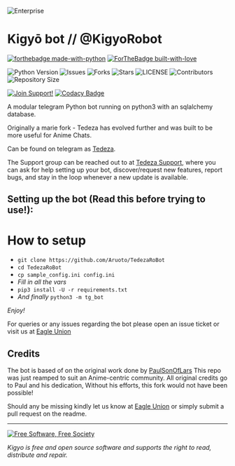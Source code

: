 ![Enterprise](https://telegra.ph/file/fdcf54623b142ac333217.jpg)
# Kigyō bot // @KigyoRobot

[![forthebadge made-with-python](http://ForTheBadge.com/images/badges/made-with-python.svg)](https://www.python.org/)
[![ForTheBadge built-with-love](http://ForTheBadge.com/images/badges/built-with-love.svg)](https://GitHub.com/Dank-del/)</br>


![Python Version](https://img.shields.io/badge/python-3.8-green?style=for-the-badge&logo=appveyor)
![Issues](https://img.shields.io/github/issues/Aruoto/TedezaRoBot?style=for-the-badge&logo=appveyor)
![Forks](https://img.shields.io/github/forks/Aruoto/TedezaRoBot?style=for-the-badge&logo=appveyor)
![Stars](https://img.shields.io/github/stars/Aruoto/TedezaRoBot?style=for-the-badge&logo=appveyor)
![LICENSE](https://img.shields.io/github/license/Aruoto/TedezaRoBot?style=for-the-badge&logo=appveyor)
![Contributors](https://img.shields.io/github/contributors/Aruoto/TedezaRoBot?style=for-the-badge&logo=appveyor)
![Repository Size](https://img.shields.io/github/repo-size/Aruoto/TedezaRoBot?style=for-the-badge&logo=appveyor)</br>


[![Join Support!](https://img.shields.io/badge/Support%20Chat-Tedeza-red)](https://t.me/TedezaSupportChat)
[![Codacy Badge](https://app.codacy.com/project/badge/Grade/cfb691a93a064d9ea753ef2b5fccf797)](https://www.codacy.com/manual/Dank-del/EnterpriseALRobot?utm_source=github.com&amp;utm_medium=referral&amp;utm_content=Dank-del/EnterpriseALRobot&amp;utm_campaign=Badge_Grade)


A modular telegram Python bot running on python3 with an sqlalchemy database.

Originally a marie fork - Tedeza has evolved further and was built to be more useful for Anime Chats.

Can be found on telegram as [Tedeza](https://t.me/Tedeza_Bot).

The Support group can be reached out to at [Tedeza Support](https://t.me/TedezaSupportChat), where you can ask for help setting up your bot, discover/request new features, report bugs, and stay in the loop whenever a new update is available.



## Setting up the bot (Read this before trying to use!):


# How to setup

- `git clone https://github.com/Aruoto/TedezaRoBot`
- `cd TedezaRoBot`
- `cp sample_config.ini config.ini`
- *Fill in all the vars*
- `pip3 install -U -r requirements.txt`
- *And finally* `python3 -m tg_bot`

*Enjoy!*


For queries or any issues regarding the bot please open an issue ticket or visit us at [Eagle Union](https://t.me/YorktownEagleUnion)  

## Credits
The bot is based of on the original work done by [PaulSonOfLars](https://github.com/PaulSonOfLars)
This repo was just reamped to suit an Anime-centric community. All original credits go to Paul and his dedication, Without his efforts, this fork would not have been possible!


Should any be missing kindly let us know at [Eagle Union](https://t.me/YorktownEagleUnion) or simply submit a pull request on the readme.


-------------------------------------------------------------------------------------


<a href="http://u.fsf.org/16e"><img src="https://static.fsf.org/nosvn/images/badges/fsfs_icons_red-bg.png" alt="Free Software, Free Society"></a>   

*Kigyo is free and open source software and supports the right to read, distribute and repair.*
